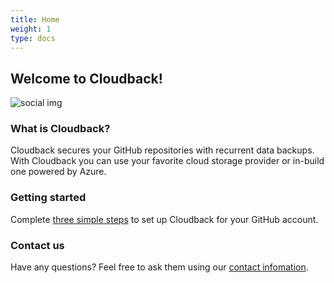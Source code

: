 ```yaml
---
title: Home
weight: 1
type: docs
---
```


## Welcome to Cloudback!

![social img](https://raw.githubusercontent.com/cloudback/docs/master/static/social.png)

### What is Cloudback?

Cloudback secures your GitHub repositories with recurrent data backups. With Cloudback you can use your favorite cloud storage provider or in-build one powered by Azure.

### Getting started

Complete [three simple steps](/getting-started) to set up Cloudback for your GitHub account.

### Contact us

Have any questions? Feel free to ask them using our [contact infomation](/contact-us/).
